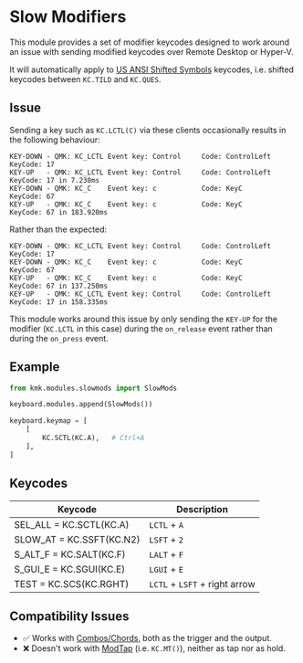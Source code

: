 # Slow Modifiers

This module provides a set of modifier keycodes designed to work around an issue with sending modified keycodes over Remote Desktop or Hyper-V.

It will automatically apply to [US ANSI Shifted Symbols](keycodes.md#us-ansi-shifted-symbols) keycodes, i.e. shifted keycodes between `KC.TILD` and `KC.QUES`. 
## Issue

Sending a key such as `KC.LCTL(C)` via these clients occasionally results in the following behaviour:

```
KEY-DOWN - QMK: KC_LCTL Event key: Control     Code: ControlLeft   KeyCode: 17
KEY-UP   - QMK: KC_LCTL Event key: Control     Code: ControlLeft   KeyCode: 17 in 7.230ms
KEY-DOWN - QMK: KC_C    Event key: c           Code: KeyC          KeyCode: 67
KEY-UP   - QMK: KC_C    Event key: c           Code: KeyC          KeyCode: 67 in 183.920ms
```

Rather than the expected:
```
KEY-DOWN - QMK: KC_LCTL Event key: Control     Code: ControlLeft   KeyCode: 17
KEY-DOWN - QMK: KC_C    Event key: c           Code: KeyC          KeyCode: 67
KEY-UP   - QMK: KC_C    Event key: c           Code: KeyC          KeyCode: 67 in 137.250ms
KEY-UP   - QMK: KC_LCTL Event key: Control     Code: ControlLeft   KeyCode: 17 in 158.335ms
```

This module works around this issue by only sending the `KEY-UP` for the modifier (`KC.LCTL` in this case) during the `on_release` event rather than during the `on_press` event.

## Example
```python
from kmk.modules.slowmods import SlowMods

keyboard.modules.append(SlowMods())

keyboard.keymap = [
	[
        KC.SCTL(KC.A),   # Ctrl+A
    ],
]
```

## Keycodes

|Keycode                   | Description                   |
|--------------------------|-------------------------------|
|SEL_ALL = KC.SCTL(KC.A)   | `LCTL` + `A`                  |
|SLOW_AT = KC.SSFT(KC.N2)  | `LSFT` + `2`                  |
|S_ALT_F = KC.SALT(KC.F)   | `LALT` + `F`                  |
|S_GUI_E = KC.SGUI(KC.E)   | `LGUI` + `E`                  |
|TEST    = KC.SCS(KC.RGHT) | `LCTL` + `LSFT` + right arrow |

## Compatibility Issues

 - ✅ Works with [Combos/Chords](combos.md), both as the trigger and the output.
 - ❌ Doesn't work with [ModTap](modtap.md) (i.e. `KC.MT()`), neither as tap nor as hold.

